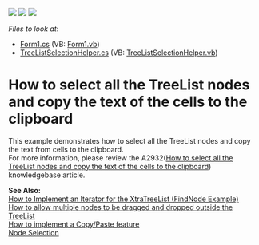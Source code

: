 <!-- default badges list -->
![](https://img.shields.io/endpoint?url=https://codecentral.devexpress.com/api/v1/VersionRange/128638131/13.1.4%2B)
[![](https://img.shields.io/badge/Open_in_DevExpress_Support_Center-FF7200?style=flat-square&logo=DevExpress&logoColor=white)](https://supportcenter.devexpress.com/ticket/details/E641)
[![](https://img.shields.io/badge/📖_How_to_use_DevExpress_Examples-e9f6fc?style=flat-square)](https://docs.devexpress.com/GeneralInformation/403183)
<!-- default badges end -->
<!-- default file list -->
*Files to look at*:

* [Form1.cs](./CS/Form1.cs) (VB: [Form1.vb](./VB/Form1.vb))
* [TreeListSelectionHelper.cs](./CS/TreeListSelectionHelper.cs) (VB: [TreeListSelectionHelper.vb](./VB/TreeListSelectionHelper.vb))
<!-- default file list end -->
# How to select all the TreeList nodes and copy the text of the cells to the clipboard


<p>This example demonstrates how to select all the TreeList nodes and copy the text from cells to the clipboard.<br />
For more information, please review the A2932(<a href="https://www.devexpress.com/Support/Center/p/A2932">How to select all the TreeList nodes and copy the text of the cells to the clipboard</a>) knowledgebase article.</p><p><strong>See Also:</strong><br />
<a href="https://www.devexpress.com/Support/Center/p/A236">How to Implement an Iterator for the XtraTreeList (FindNode Example)</a><br />
<a href="https://www.devexpress.com/Support/Center/p/A2851">How to allow multiple nodes to be dragged and dropped outside the TreeList</a><br />
<a href="https://www.devexpress.com/Support/Center/p/A1266">How to implement a Copy/Paste feature</a><br />
<a href="http://documentation.devexpress.com/#WindowsForms/CustomDocument206">Node Selection</a></p>

<br/>


